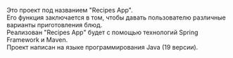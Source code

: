 Это проект под названием "Recipes App".<br>
Его функция заключается в том, чтобы давать пользователю различные варианты приготовления блюд.<br>
Реализован "Recipes App" будет с помощью технологий Spring Framework и Maven.<br>
Проект написан на языке программирования Java (19 версии).